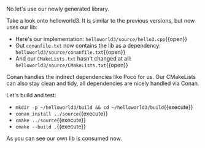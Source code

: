 No let's use our newly generated library.

Take a look onto helloworld3. It is similar to the previous versions, but now uses our lib:
* Here's our implementation: `helloworld3/source/hello3.cpp`{{open}}
* Out `conanfile.txt` now contains the lib as a dependency: `helloworld3/source/conanfile.txt`{{open}}
* And our `CMakeLists.txt` hasn't changed at all: `helloworld3/source/CMakeLists.txt`{{open}}

Conan handles the indirect dependencies like Poco for us. Our CMakeLists can also stay clean and tidy, all dependencies are nicely handled via Conan.

Let's build and test:
* `mkdir -p ~/helloworld3/build && cd ~/helloworld3/build`{{execute}}
* `conan install ../source`{{execute}}
* `cmake ../source`{{execute}}
* `cmake --build .`{{execute}}

As you can see our own lib is consumed now.